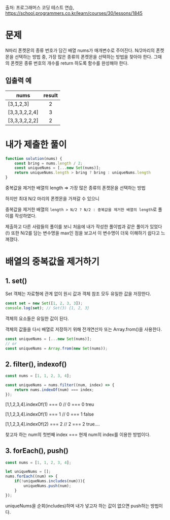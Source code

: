 출처: 프로그래머스 코딩 테스트 연습, https://school.programmers.co.kr/learn/courses/30/lessons/1845




# 문제


N마리 폰켓몬의 종류 번호가 담긴 배열 nums가 매개변수로 주어진다.
N/2마리의 폰켓몬을 선택하는 방법 중, 가장 많은 종류의 폰켓몬을 선택하는 방법을 찾아야 한다.
그때의 폰켓몬 종류 번호의 개수를 return 하도록 함수를 완성해야 한다.



## 입출력 예

| nums	| result |
|---|:---:|
[3,1,2,3]	| 2
[3,3,3,2,2,4]	| 3
[3,3,3,2,2,2]	| 2




# 내가 제출한 풀이


```javascript
function solution(nums) {
    const bring = nums.length / 2;
    const uniqueNums = [...new Set(nums)];
    return uniqueNums.length > bring ? bring : uniqueNums.length
}
```



중복값을 제거한 배열의 length  => 가장 많은 종류의 폰켓몬을 선택하는 방법

하지만 최대 N/2 마리의 폰켓몬을 가져갈 수 있으니

중복값을 제거한 배열의 `length > N/2 ? N/2 : 중복값을 제거한 배열의 length`로 풀이를 작성하였다.



제출하고 다른 사람들의 풀이를 보니 처음에 내가 작성한 풀이법과 같은 풀이가 있었다(!) 또한 N/2를 담는 변수명을 max인 점을 보고서 이 변수명이 더욱 이해하기 쉽다고 느껴졌다.







# 배열의 중복값을 제거하기


## 1. set()
Set 객체는 자료형에 관계 없이 원시 값과 객체 참조 모두 유일한 값을 저장한다.



```javascript
const set = new Set([1, 2, 3, 3]);
console.log(set); // Set(3) {1, 2, 3}
```


객체의 요소들은 유일한 값이 된다.

객체의 값들을 다시 배열로 저장하기 위해 전개연산자 또는 Array.from()을 사용한다.
```javascript
const uniqueNums = [...new Set(nums)];
// or
const uniqueNums = Array.from(new Set(nums));
```



## 2. filter(), indexof()

```javascript
const nums = [1, 1, 2, 3, 4];

const uniqueNums = nums.filter((num, index) => {
    return nums.indexOf(num) === index;
});
```

[1,1,2,3,4].indexOf(1) === 0  // 0 === 0 treu

[1,1,2,3,4].indexOf(1) === 1 //  0 === 1 false

[1,1,2,3,4].indexOf(2) === 2  // 2 === 2 true....



찾고자 하는 num의 첫번째 index === 현재 num의 index를 이용한 방법이다.







## 3. forEach(), push()

```javascript
const nums = [1, 1, 2, 3, 4];

let uniqueNums = [];
nums.forEach((num) => {
    if(!uniqueNums.includes(num))){
    	uniqueNums.push(num);
    } 
});
```

uniqueNums을 순회(includes)하며 내가 넣고자 하는 값이 없으면 push하는 방법이다.

